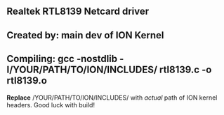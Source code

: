 ## Realtek RTL8139 Netcard driver
## Created by: main dev of ION Kernel

## Compiling:  gcc -nostdlib -I/YOUR/PATH/TO/ION/INCLUDES/ rtl8139.c -o rtl8139.o

**Replace** /YOUR/PATH/TO/ION/INCLUDES/ with *actual* path of ION kernel headers.
Good luck with build!